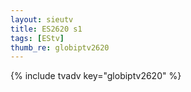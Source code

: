 ```yaml
--- 
layout: sieutv
title: ES2620 s1
tags: [EStv]
thumb_re: globiptv2620
---
```

{% include tvadv key="globiptv2620" %} 
